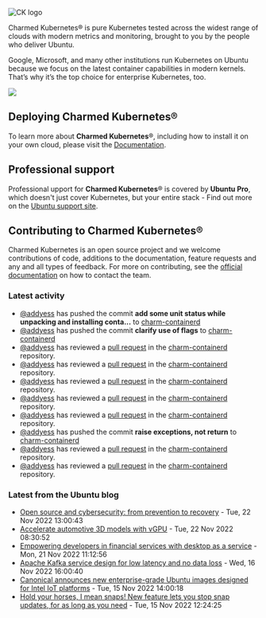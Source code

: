 ![CK logo](https://assets.ubuntu.com/v1/451d4cf4-Charmed+Kubernetes_RGB_onWhite_2022.svg)

Charmed Kubernetes® is pure Kubernetes tested across the widest range of clouds with modern metrics and monitoring, brought to you by the people who deliver Ubuntu.

Google, Microsoft, and many other institutions run Kubernetes on Ubuntu because we focus on the latest container capabilities in modern kernels. That’s why it’s the top choice for enterprise Kubernetes, too.

![](https://assets.ubuntu.com/v1/843c77b6-juju-at-a-glace.svg)

## Deploying Charmed Kubernetes®

To learn more about **Charmed Kubernetes**®, including how to install it on your own cloud, please visit the [Documentation][docs].

## Professional support

Professional upport for **Charmed Kubernetes**® is covered by **Ubuntu Pro**, which doesn't just cover Kubernetes, but your entire stack - Find out more on the [Ubuntu support site](https://ubuntu.com/support).

## Contributing to Charmed Kubernetes®

Charmed Kubernetes is an open source project and we welcome contributions of code, additions to the documentation, feature requests and any and all types of feedback. For more on contributing, see the [official documentation][get-in-touch] on how to contact the team.

<!-- LINKS -->
[docs]: https://ubuntu.com/kubernetes/docs
[get-in-touch]: https://ubuntu.com/kubernetes/docs/get-in-touch

### Latest activity

<!-- activity starts -->
 - [@addyess](https://github.com/addyess) has pushed the commit **add some unit status while unpacking and installing conta...** to [charm-containerd](https://github.com/charmed-kubernetes/charm-containerd)
 - [@addyess](https://github.com/addyess) has pushed the commit **clarify use of flags** to [charm-containerd](https://github.com/charmed-kubernetes/charm-containerd)
 - [@addyess](https://github.com/addyess) has reviewed a [pull request](https://github.com/charmed-kubernetes/charm-containerd/pull/84) in the [charm-containerd](https://github.com/charmed-kubernetes/charm-containerd) repository.
 - [@addyess](https://github.com/addyess) has reviewed a [pull request](https://github.com/charmed-kubernetes/charm-containerd/pull/84) in the [charm-containerd](https://github.com/charmed-kubernetes/charm-containerd) repository.
 - [@addyess](https://github.com/addyess) has reviewed a [pull request](https://github.com/charmed-kubernetes/charm-containerd/pull/84) in the [charm-containerd](https://github.com/charmed-kubernetes/charm-containerd) repository.
 - [@addyess](https://github.com/addyess) has reviewed a [pull request](https://github.com/charmed-kubernetes/charm-containerd/pull/84) in the [charm-containerd](https://github.com/charmed-kubernetes/charm-containerd) repository.
 - [@addyess](https://github.com/addyess) has reviewed a [pull request](https://github.com/charmed-kubernetes/charm-containerd/pull/84) in the [charm-containerd](https://github.com/charmed-kubernetes/charm-containerd) repository.
 - [@addyess](https://github.com/addyess) has pushed the commit **raise exceptions, not return** to [charm-containerd](https://github.com/charmed-kubernetes/charm-containerd)
 - [@addyess](https://github.com/addyess) has reviewed a [pull request](https://github.com/charmed-kubernetes/charm-containerd/pull/84) in the [charm-containerd](https://github.com/charmed-kubernetes/charm-containerd) repository.
 - [@addyess](https://github.com/addyess) has reviewed a [pull request](https://github.com/charmed-kubernetes/charm-containerd/pull/84) in the [charm-containerd](https://github.com/charmed-kubernetes/charm-containerd) repository.
<!-- activity ends -->

<!-- roadmap starts -->

<!-- roadmap ends -->

### Latest from the Ubuntu blog

<!-- blog starts -->
* [Open source and cybersecurity: from prevention to recovery](https://ubuntu.com//blog/open-source-and-cybersecurity-from-prevention-to-recovery) - Tue, 22 Nov 2022 13:00:43 
* [Accelerate automotive 3D models with vGPU](https://ubuntu.com//blog/accelerate-automotive-3d-models-with-vgpu) - Tue, 22 Nov 2022 08:30:52 
* [Empowering developers in financial services with desktop as a service](https://ubuntu.com//blog/empowering-developers-in-financial-services-with-desktop-as-a-service) - Mon, 21 Nov 2022 11:12:56 
* [Apache Kafka service design for low latency and no data loss](https://ubuntu.com//blog/apache-kafka-service-design-for-low-latency-and-no-data-loss) - Wed, 16 Nov 2022 16:00:40 
* [Canonical announces new enterprise-grade Ubuntu images designed for Intel IoT platforms](https://ubuntu.com//blog/canonical-announces-new-enterprise-grade-ubuntu-images-designed-for-intel-iot-platforms) - Tue, 15 Nov 2022 14:00:18 
* [Hold your horses, I mean snaps! New feature lets you stop snap updates, for as long as you need](https://ubuntu.com//blog/hold-your-horses-i-mean-snaps-new-feature-lets-you-stop-snap-updates-for-as-long-as-you-need) - Tue, 15 Nov 2022 12:24:25 
<!-- blog ends -->
